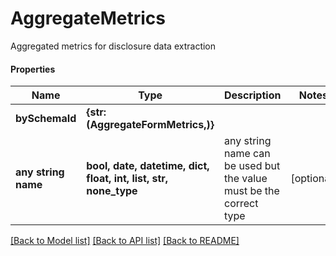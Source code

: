 # AggregateMetrics

Aggregated metrics for disclosure data extraction

#### Properties
Name | Type | Description | Notes
------------ | ------------- | ------------- | -------------
**bySchemaId** | **{str: (AggregateFormMetrics,)}** |  | 
**any string name** | **bool, date, datetime, dict, float, int, list, str, none_type** | any string name can be used but the value must be the correct type | [optional]

[[Back to Model list]](../README.md#documentation-for-models) [[Back to API list]](../README.md#documentation-for-api-endpoints) [[Back to README]](../README.md)

